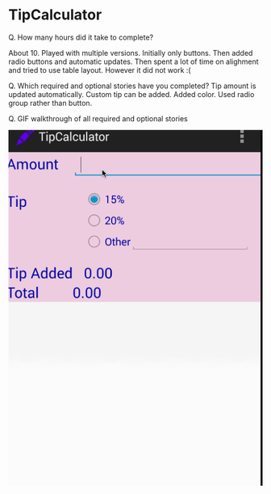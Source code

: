 TipCalculator
=============

Q. How many hours did it take to complete?

About 10. Played with multiple versions. Initially only buttons. Then added radio buttons and automatic updates. Then spent a lot of time on alighment and tried to use table layout. However it did not work :(

Q. Which required and optional stories have you completed?
Tip amount is updated automatically. Custom tip can be added. Added color. Used radio group rather than button.

Q. GIF walkthrough of all required and optional stories

![licecap recording](tipcalc1.gif)

